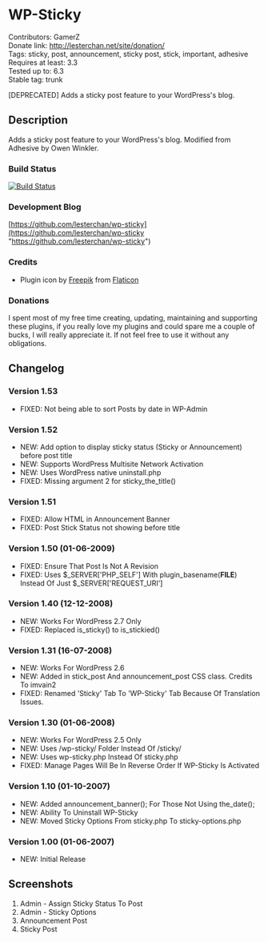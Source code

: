 # WP-Sticky
Contributors: GamerZ  
Donate link: http://lesterchan.net/site/donation/  
Tags: sticky, post, announcement, sticky post, stick, important, adhesive  
Requires at least: 3.3  
Tested up to: 6.3  
Stable tag: trunk  

[DEPRECATED] Adds a sticky post feature to your WordPress's blog.

## Description
Adds a sticky post feature to your WordPress's blog. Modified from Adhesive by Owen Winkler.

### Build Status
[![Build Status](https://travis-ci.org/lesterchan/wp-sticky.svg?branch=master)](https://travis-ci.org/lesterchan/wp-sticky)

### Development Blog
[https://github.com/lesterchan/wp-sticky](https://github.com/lesterchan/wp-sticky "https://github.com/lesterchan/wp-sticky")

### Credits
* Plugin icon by [Freepik](http://www.freepik.com) from [Flaticon](http://www.flaticon.com)

### Donations
I spent most of my free time creating, updating, maintaining and supporting these plugins, if you really love my plugins and could spare me a couple of bucks, I will really appreciate it. If not feel free to use it without any obligations.

## Changelog
### Version 1.53
* FIXED: Not being able to sort Posts by date in WP-Admin

### Version 1.52
* NEW: Add option to display sticky status (Sticky or Announcement) before post title
* NEW: Supports WordPress Multisite Network Activation
* NEW: Uses WordPress native uninstall.php
* FIXED: Missing argument 2 for sticky_the_title()

### Version 1.51
* FIXED: Allow HTML in Announcement Banner
* FIXED: Post Stick Status not showing before title

### Version 1.50 (01-06-2009)
* FIXED: Ensure That Post Is Not A Revision
* FIXED: Uses $_SERVER['PHP_SELF'] With plugin_basename(__FILE__) Instead Of Just $_SERVER['REQUEST_URI']

### Version 1.40 (12-12-2008)
* NEW: Works For WordPress 2.7 Only
* FIXED: Replaced is_sticky() to is_stickied()

### Version 1.31 (16-07-2008)
* NEW: Works For WordPress 2.6
* NEW: Added in stick_post And announcement_post CSS class. Credits To imvain2
* FIXED: Renamed 'Sticky' Tab To 'WP-Sticky' Tab Because Of Translation Issues.

### Version 1.30 (01-06-2008)
* NEW: Works For WordPress 2.5 Only
* NEW: Uses /wp-sticky/ Folder Instead Of /sticky/
* NEW: Uses wp-sticky.php Instead Of sticky.php
* FIXED: Manage Pages Will Be In Reverse Order If WP-Sticky Is Activated

### Version 1.10 (01-10-2007)
* NEW: Added announcement_banner(); For Those Not Using the_date();
* NEW: Ability To Uninstall WP-Sticky
* NEW: Moved Sticky Options From sticky.php To sticky-options.php

### Version 1.00 (01-06-2007)
* NEW: Initial Release

## Screenshots
1. Admin - Assign Sticky Status To Post
2. Admin - Sticky Options
3. Announcement Post
4. Sticky Post
